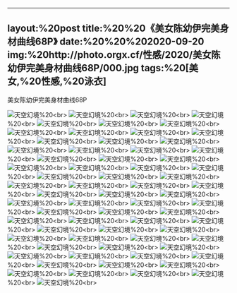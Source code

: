 ﻿---
layout:%20post
title:%20%20《美女陈幼伊完美身材曲线68P》
date:%20%20%202020-09-20
img:%20http://photo.orgx.cf/性感/2020/美女陈幼伊完美身材曲线68P/000.jpg
tags:%20[美女,%20性感,%20泳衣]
---

美女陈幼伊完美身材曲线68P



![天空幻境](http://photo.orgx.cf/性感/2020/美女陈幼伊完美身材曲线68P/001.jpg%20''天空幻境'')%20<br>
![天空幻境](http://photo.orgx.cf/性感/2020/美女陈幼伊完美身材曲线68P/002.jpg%20''天空幻境'')%20<br>
![天空幻境](http://photo.orgx.cf/性感/2020/美女陈幼伊完美身材曲线68P/003.jpg%20''天空幻境'')%20<br>
![天空幻境](http://photo.orgx.cf/性感/2020/美女陈幼伊完美身材曲线68P/004.jpg%20''天空幻境'')%20<br>
![天空幻境](http://photo.orgx.cf/性感/2020/美女陈幼伊完美身材曲线68P/005.jpg%20''天空幻境'')%20<br>
![天空幻境](http://photo.orgx.cf/性感/2020/美女陈幼伊完美身材曲线68P/006.jpg%20''天空幻境'')%20<br>
![天空幻境](http://photo.orgx.cf/性感/2020/美女陈幼伊完美身材曲线68P/007.jpg%20''天空幻境'')%20<br>
![天空幻境](http://photo.orgx.cf/性感/2020/美女陈幼伊完美身材曲线68P/008.jpg%20''天空幻境'')%20<br>
![天空幻境](http://photo.orgx.cf/性感/2020/美女陈幼伊完美身材曲线68P/009.jpg%20''天空幻境'')%20<br>
![天空幻境](http://photo.orgx.cf/性感/2020/美女陈幼伊完美身材曲线68P/010.jpg%20''天空幻境'')%20<br>
![天空幻境](http://photo.orgx.cf/性感/2020/美女陈幼伊完美身材曲线68P/011.jpg%20''天空幻境'')%20<br>
![天空幻境](http://photo.orgx.cf/性感/2020/美女陈幼伊完美身材曲线68P/012.jpg%20''天空幻境'')%20<br>
![天空幻境](http://photo.orgx.cf/性感/2020/美女陈幼伊完美身材曲线68P/013.jpg%20''天空幻境'')%20<br>
![天空幻境](http://photo.orgx.cf/性感/2020/美女陈幼伊完美身材曲线68P/014.jpg%20''天空幻境'')%20<br>
![天空幻境](http://photo.orgx.cf/性感/2020/美女陈幼伊完美身材曲线68P/015.jpg%20''天空幻境'')%20<br>
![天空幻境](http://photo.orgx.cf/性感/2020/美女陈幼伊完美身材曲线68P/016.jpg%20''天空幻境'')%20<br>
![天空幻境](http://photo.orgx.cf/性感/2020/美女陈幼伊完美身材曲线68P/017.jpg%20''天空幻境'')%20<br>
![天空幻境](http://photo.orgx.cf/性感/2020/美女陈幼伊完美身材曲线68P/018.jpg%20''天空幻境'')%20<br>
![天空幻境](http://photo.orgx.cf/性感/2020/美女陈幼伊完美身材曲线68P/019.jpg%20''天空幻境'')%20<br>
![天空幻境](http://photo.orgx.cf/性感/2020/美女陈幼伊完美身材曲线68P/020.jpg%20''天空幻境'')%20<br>
![天空幻境](http://photo.orgx.cf/性感/2020/美女陈幼伊完美身材曲线68P/021.jpg%20''天空幻境'')%20<br>
![天空幻境](http://photo.orgx.cf/性感/2020/美女陈幼伊完美身材曲线68P/022.jpg%20''天空幻境'')%20<br>
![天空幻境](http://photo.orgx.cf/性感/2020/美女陈幼伊完美身材曲线68P/023.jpg%20''天空幻境'')%20<br>
![天空幻境](http://photo.orgx.cf/性感/2020/美女陈幼伊完美身材曲线68P/024.jpg%20''天空幻境'')%20<br>
![天空幻境](http://photo.orgx.cf/性感/2020/美女陈幼伊完美身材曲线68P/025.jpg%20''天空幻境'')%20<br>
![天空幻境](http://photo.orgx.cf/性感/2020/美女陈幼伊完美身材曲线68P/026.jpg%20''天空幻境'')%20<br>
![天空幻境](http://photo.orgx.cf/性感/2020/美女陈幼伊完美身材曲线68P/027.jpg%20''天空幻境'')%20<br>
![天空幻境](http://photo.orgx.cf/性感/2020/美女陈幼伊完美身材曲线68P/028.jpg%20''天空幻境'')%20<br>
![天空幻境](http://photo.orgx.cf/性感/2020/美女陈幼伊完美身材曲线68P/029.jpg%20''天空幻境'')%20<br>
![天空幻境](http://photo.orgx.cf/性感/2020/美女陈幼伊完美身材曲线68P/030.jpg%20''天空幻境'')%20<br>
![天空幻境](http://photo.orgx.cf/性感/2020/美女陈幼伊完美身材曲线68P/031.jpg%20''天空幻境'')%20<br>
![天空幻境](http://photo.orgx.cf/性感/2020/美女陈幼伊完美身材曲线68P/032.jpg%20''天空幻境'')%20<br>
![天空幻境](http://photo.orgx.cf/性感/2020/美女陈幼伊完美身材曲线68P/033.jpg%20''天空幻境'')%20<br>
![天空幻境](http://photo.orgx.cf/性感/2020/美女陈幼伊完美身材曲线68P/034.jpg%20''天空幻境'')%20<br>
![天空幻境](http://photo.orgx.cf/性感/2020/美女陈幼伊完美身材曲线68P/035.jpg%20''天空幻境'')%20<br>
![天空幻境](http://photo.orgx.cf/性感/2020/美女陈幼伊完美身材曲线68P/036.jpg%20''天空幻境'')%20<br>
![天空幻境](http://photo.orgx.cf/性感/2020/美女陈幼伊完美身材曲线68P/037.jpg%20''天空幻境'')%20<br>
![天空幻境](http://photo.orgx.cf/性感/2020/美女陈幼伊完美身材曲线68P/038.jpg%20''天空幻境'')%20<br>
![天空幻境](http://photo.orgx.cf/性感/2020/美女陈幼伊完美身材曲线68P/039.jpg%20''天空幻境'')%20<br>
![天空幻境](http://photo.orgx.cf/性感/2020/美女陈幼伊完美身材曲线68P/040.jpg%20''天空幻境'')%20<br>
![天空幻境](http://photo.orgx.cf/性感/2020/美女陈幼伊完美身材曲线68P/041.jpg%20''天空幻境'')%20<br>
![天空幻境](http://photo.orgx.cf/性感/2020/美女陈幼伊完美身材曲线68P/042.jpg%20''天空幻境'')%20<br>
![天空幻境](http://photo.orgx.cf/性感/2020/美女陈幼伊完美身材曲线68P/043.jpg%20''天空幻境'')%20<br>
![天空幻境](http://photo.orgx.cf/性感/2020/美女陈幼伊完美身材曲线68P/044.jpg%20''天空幻境'')%20<br>
![天空幻境](http://photo.orgx.cf/性感/2020/美女陈幼伊完美身材曲线68P/045.jpg%20''天空幻境'')%20<br>
![天空幻境](http://photo.orgx.cf/性感/2020/美女陈幼伊完美身材曲线68P/046.jpg%20''天空幻境'')%20<br>
![天空幻境](http://photo.orgx.cf/性感/2020/美女陈幼伊完美身材曲线68P/047.jpg%20''天空幻境'')%20<br>
![天空幻境](http://photo.orgx.cf/性感/2020/美女陈幼伊完美身材曲线68P/048.jpg%20''天空幻境'')%20<br>
![天空幻境](http://photo.orgx.cf/性感/2020/美女陈幼伊完美身材曲线68P/049.jpg%20''天空幻境'')%20<br>
![天空幻境](http://photo.orgx.cf/性感/2020/美女陈幼伊完美身材曲线68P/050.jpg%20''天空幻境'')%20<br>
![天空幻境](http://photo.orgx.cf/性感/2020/美女陈幼伊完美身材曲线68P/051.jpg%20''天空幻境'')%20<br>
![天空幻境](http://photo.orgx.cf/性感/2020/美女陈幼伊完美身材曲线68P/052.jpg%20''天空幻境'')%20<br>
![天空幻境](http://photo.orgx.cf/性感/2020/美女陈幼伊完美身材曲线68P/053.jpg%20''天空幻境'')%20<br>
![天空幻境](http://photo.orgx.cf/性感/2020/美女陈幼伊完美身材曲线68P/054.jpg%20''天空幻境'')%20<br>
![天空幻境](http://photo.orgx.cf/性感/2020/美女陈幼伊完美身材曲线68P/055.jpg%20''天空幻境'')%20<br>
![天空幻境](http://photo.orgx.cf/性感/2020/美女陈幼伊完美身材曲线68P/056.jpg%20''天空幻境'')%20<br>
![天空幻境](http://photo.orgx.cf/性感/2020/美女陈幼伊完美身材曲线68P/057.jpg%20''天空幻境'')%20<br>
![天空幻境](http://photo.orgx.cf/性感/2020/美女陈幼伊完美身材曲线68P/058.jpg%20''天空幻境'')%20<br>
![天空幻境](http://photo.orgx.cf/性感/2020/美女陈幼伊完美身材曲线68P/059.jpg%20''天空幻境'')%20<br>
![天空幻境](http://photo.orgx.cf/性感/2020/美女陈幼伊完美身材曲线68P/060.jpg%20''天空幻境'')%20<br>
![天空幻境](http://photo.orgx.cf/性感/2020/美女陈幼伊完美身材曲线68P/061.jpg%20''天空幻境'')%20<br>
![天空幻境](http://photo.orgx.cf/性感/2020/美女陈幼伊完美身材曲线68P/062.jpg%20''天空幻境'')%20<br>
![天空幻境](http://photo.orgx.cf/性感/2020/美女陈幼伊完美身材曲线68P/063.jpg%20''天空幻境'')%20<br>
![天空幻境](http://photo.orgx.cf/性感/2020/美女陈幼伊完美身材曲线68P/064.jpg%20''天空幻境'')%20<br>
![天空幻境](http://photo.orgx.cf/性感/2020/美女陈幼伊完美身材曲线68P/065.jpg%20''天空幻境'')%20<br>
![天空幻境](http://photo.orgx.cf/性感/2020/美女陈幼伊完美身材曲线68P/066.jpg%20''天空幻境'')%20<br>
![天空幻境](http://photo.orgx.cf/性感/2020/美女陈幼伊完美身材曲线68P/067.jpg%20''天空幻境'')%20<br>
![天空幻境](http://photo.orgx.cf/性感/2020/美女陈幼伊完美身材曲线68P/068.jpg%20''天空幻境'')%20<br>